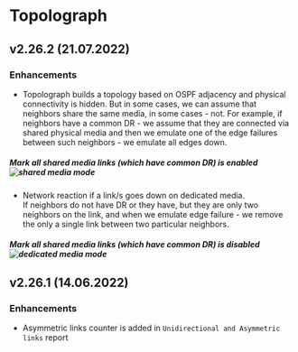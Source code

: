 # Topolograph

## v2.26.2 (21.07.2022)

### Enhancements
* Topolograph builds a topology based on OSPF adjacency and physical connectivity is hidden. But in some cases, we can assume that neighbors share the same media, in some cases - not. For example, if neighbors have a common DR - we assume that they are connected via shared physical media and then we emulate one of the edge failures between such neighbors - we emulate all edges down.  
##### Mark all shared media links (which have common DR) is enabled  ![shared media mode](https://github.com/Vadims06/topolograph/blob/0c30e982a65dba273e9eaa2d5f0bf5ecc12bd060/docs/release-notes/v2.26.2/networkReactionOnFailure_dr_is_enabled.png "save layout")
* Network reaction if a link/s goes down on dedicated media.  
If neighbors do not have DR or they have, but they are only two neighbors on the link, and when we emulate edge failure - we remove the only a single link between two particular neighbors.  
##### Mark all shared media links (which have common DR) is disabled  ![dedicated media mode](https://github.com/Vadims06/topolograph/blob/0c30e982a65dba273e9eaa2d5f0bf5ecc12bd060/docs/release-notes/v2.26.2/networkReactionOnFailure_dr_is_not_enabled.png "save layout")

## v2.26.1 (14.06.2022)

### Enhancements
* Asymmetric links counter is added in `Unidirectional and Asymmetric links` report
